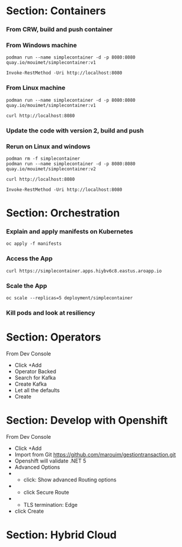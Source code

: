 # Section: Containers

### From CRW, build and push container

### From Windows machine

```
podman run --name simplecontainer -d -p 8080:8080 quay.io/mouimet/simplecontainer:v1
```
```
Invoke-RestMethod -Uri http://localhost:8080
```

### From Linux machine

```
podman run --name simplecontainer -d -p 8080:8080 quay.io/mouimet/simplecontainer:v1
```
```
curl http://localhost:8080
```

### Update the code with version 2, build and push

### Rerun on Linux and windows 

```
podman rm -f simplecontainer
podman run --name simplecontainer -d -p 8080:8080 quay.io/mouimet/simplecontainer:v2
```

```
curl http://localhost:8080
```
```
Invoke-RestMethod -Uri http://localhost:8080
```

# Section: Orchestration

### Explain and apply manifests on Kubernetes

```
oc apply -f manifests

```
### Access the App
```
curl https://simplecontainer.apps.hiybv6c8.eastus.aroapp.io
```

### Scale the App 

```
oc scale --replicas=5 deployment/simplecontainer
```

### Kill pods and look at resiliency


# Section: Operators

From Dev Console

- Click +Add
- Operator Backed
- Search for Kafka
- Create Kafka
- Let all the defaults
- Create

# Section: Develop with Openshift

From Dev Console

- Click +Add
- Import from Git  https://github.com/marouim/gestiontransaction.git
- Openshift will validate .NET 5
- Advanced Options
- - click: Show advanced Routing options
- - click Secure Route
- - TLS termination: Edge
- click Create

# Section: Hybrid Cloud


